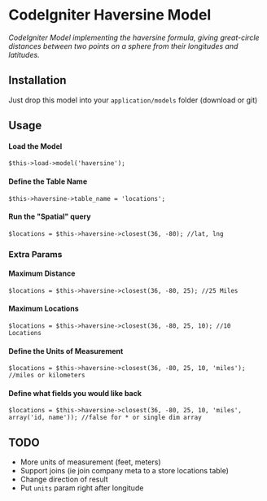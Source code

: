 # CodeIgniter Haversine Model

_CodeIgniter Model implementing the haversine formula, giving great-circle distances between two points on a sphere from their longitudes and latitudes._

## Installation
Just drop this model into your `application/models` folder (download or git)

## Usage

#### Load the Model
`$this->load->model('haversine');`

#### Define the Table Name
`$this->haversine->table_name = 'locations';`

#### Run the "Spatial" query
`$locations = $this->haversine->closest(36, -80); //lat, lng`

### Extra Params

#### Maximum Distance
`$locations = $this->haversine->closest(36, -80, 25); //25 Miles`

#### Maximum Locations
`$locations = $this->haversine->closest(36, -80, 25, 10); //10 Locations`

#### Define the Units of Measurement
`$locations = $this->haversine->closest(36, -80, 25, 10, 'miles'); //miles or kilometers`

#### Define what fields you would like back
`$locations = $this->haversine->closest(36, -80, 25, 10, 'miles', array('id, name')); //false for * or single dim array`

## TODO
* More units of measurement (feet, meters)
* Support joins (ie join company meta to a store locations table)
* Change direction of result
* Put `units` param right after longitude